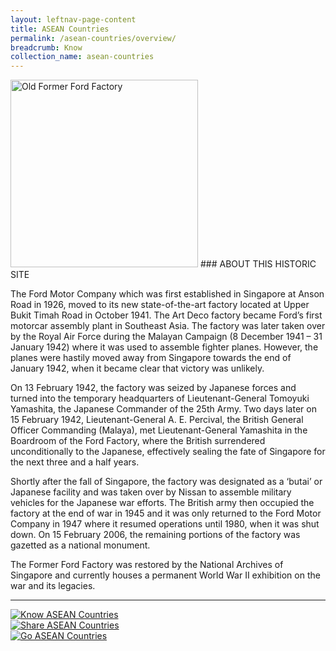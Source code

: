 ```yaml
---
layout: leftnav-page-content
title: ASEAN Countries
permalink: /asean-countries/overview/
breadcrumb: Know
collection_name: asean-countries
---
```


<img src="/images/former-ford/fffhistory.jpg" alt="Old Former Ford Factory" style="width:300px;" />
### ABOUT THIS HISTORIC SITE

The Ford Motor Company which was first established in Singapore at Anson Road in 1926, moved to its new state-of-the-art factory located at Upper Bukit Timah Road in October 1941. The Art Deco factory became Ford’s first motorcar assembly plant in Southeast Asia. The factory was later taken over by the Royal Air Force during the Malayan Campaign (8 December 1941 – 31 January 1942) where it was used to assemble fighter planes. However, the planes were hastily moved away from Singapore towards the end of January 1942, when it became clear that victory was unlikely.

On 13 February 1942, the factory was seized by Japanese forces and turned into the temporary headquarters of Lieutenant-General Tomoyuki Yamashita, the Japanese Commander of the 25th Army. Two days later on 15 February 1942, Lieutenant-General A. E. Percival, the British General Officer Commanding (Malaya), met Lieutenant-General Yamashita in the Boardroom of the Ford Factory, where the British surrendered unconditionally to the Japanese, effectively sealing the fate of Singapore for the next three and a half years.

Shortly after the fall of Singapore, the factory was designated as a ‘butai’ or Japanese facility and was taken over by Nissan to assemble military vehicles for the Japanese war efforts. The British army then occupied the factory at the end of war in 1945 and it was only returned to the Ford Motor Company in 1947 where it resumed operations until 1980, when it was shut down. On 15 February 2006, the remaining portions of the factory was gazetted as a national monument.

The Former Ford Factory was restored by the National Archives of Singapore and currently houses a permanent World War II exhibition on the war and its legacies.

---

<div>
	<div class="row is-multiline">
		<div class="col is-one-third-desktop is-one-third-tablet">
			<a href="/asean-countries/know/overview-of-asean-countries"><img src="/images/asean-countries/Know-Test-1.jpg" alt="Know ASEAN Countries"></a>
		</div>
		<div class="col is-one-third-desktop is-one-third-tablet">
			<a href="/asean-countries/share/what-young-people-say/"><img src="/images/asean-countries/Share-Test-1.jpg" alt="Share ASEAN Countries"></a>
		</div>
		<div class="col is-one-third-desktop is-one-third-tablet">
			<a href="/asean-countries/go/for-students/"><img src="/images/asean-countries/Go-Home-Icon.jpg" alt="Go ASEAN Countries"></a>
		</div>
	</div>
</div>
